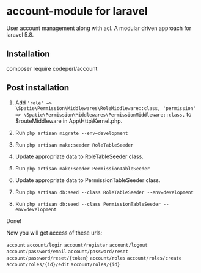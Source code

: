 # account-module for laravel
User account management along with acl. A modular driven approach for laravel 5.8.

## Installation
composer require codeperl/account

## Post installation
1. Add ```'role' => \Spatie\Permission\Middlewares\RoleMiddleware::class,
   'permission' => \Spatie\Permission\Middlewares\PermissionMiddleware::class,```
   to $routeMiddleware in App\Http\Kernel.php.
   
2. Run ```php artisan migrate --env=development```

3. Run ```php artisan make:seeder RoleTableSeeder```

4. Update appropriate data to RoleTableSeeder class.

5. Run ```php artisan make:seeder PermissionTableSeeder```

6. Update appropriate data to PermissionTableSeeder class.

7. Run ```php artisan db:seed --class RoleTableSeeder --env=development```

8. Run ```php artisan db:seed --class PermissionTableSeeder --env=development```

Done!

Now you will get access of these urls:

```account```
```account/login```
```account/register```
```account/logout```
```account/password/email```
```account/password/reset```
```account/password/reset/{token}```
```account/roles```
```account/roles/create```
```account/roles/{id}/edit```
```account/roles/{id}```
